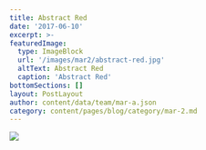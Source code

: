 ```yaml
---
title: Abstract Red
date: '2017-06-10'
excerpt: >-
featuredImage:
  type: ImageBlock
  url: '/images/mar2/abstract-red.jpg'
  altText: Abstract Red
  caption: 'Abstract Red'
bottomSections: []
layout: PostLayout
author: content/data/team/mar-a.json
category: content/pages/blog/category/mar-2.md
---
```

<img src="/images/mar2/abstract-red.jpg">